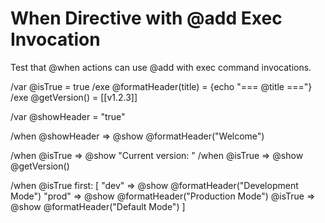 # When Directive with @add Exec Invocation

Test that @when actions can use @add with exec command invocations.

/var @isTrue = true
/exe @formatHeader(title) = {echo "=== @title ==="}
/exe @getVersion() = [[v1.2.3]]

/var @showHeader = "true"

/when @showHeader => @show @formatHeader("Welcome")

/when @isTrue => @show "Current version: "
/when @isTrue => @show @getVersion()

/when @isTrue first: [
  "dev" => @show @formatHeader("Development Mode")
  "prod" => @show @formatHeader("Production Mode")
  @isTrue => @show @formatHeader("Default Mode")
]